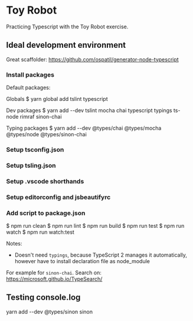 # Toy Robot

Practicing Typescript with the Toy Robot exercise.

## Ideal development environment

Great scaffolder: https://github.com/ospatil/generator-node-typescript

### Install packages
Default packages:

Globals
$ yarn global add tslint typescript

Dev packages
$ yarn add --dev tslint mocha chai typescript typings ts-node rimraf sinon-chai

Typing packages
$ yarn add --dev @types/chai @types/mocha @types/node @types/sinon-chai

### Setup tsconfig.json

### Setup tsling.json

### Setup .vscode shorthands

### Setup editorconfig and jsbeautifyrc

### Add script to package.json

$ npm run clean
$ npm run lint
$ npm run build
$ npm run test
$ npm run watch
$ npm run watch:test

Notes:

* Doesn't need `typings`, because TypeScript 2 manages it automatically, however have to install declaration file as node_module

For example for `sinon-chai`.
Search on: https://microsoft.github.io/TypeSearch/

## Testing console.log

yarn add --dev @types/sinon sinon
 
